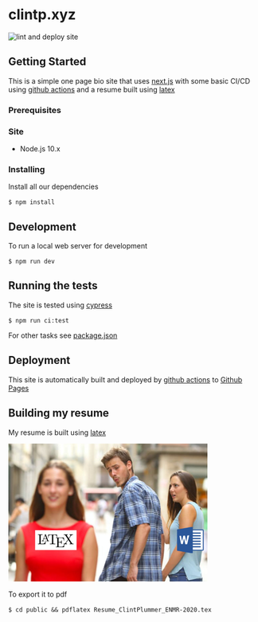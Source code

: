 # clintp.xyz

![lint and deploy site](https://github.com/yuhonas/clintp.xyz/workflows/lint%20and%20deploy%20site/badge.svg)

## Getting Started

This is a simple one page bio site that uses [next.js](https://nextjs.org) with some basic CI/CD using [github actions](https://github.com/actions) and a resume built using [latex](https://www.latex-project.org/)

### Prerequisites

### Site

* Node.js 10.x

### Installing

Install all our dependencies

```
$ npm install
```

## Development

To run a local web server for development

```
$ npm run dev
```

## Running the tests


The site is tested using [cypress](https://www.cypress.io/)

```
$ npm run ci:test
```

For other tasks see [package.json](./package.json)


## Deployment


This site is automatically built and deployed by [github actions](https://github.com/actions) to [Github Pages](https://pages.github.com/)


## Building my resume

My resume is built using [latex](https://www.latex-project.org/)

![picture of latex envy](./public/latexenvy-300.png)

To export it to pdf

```
$ cd public && pdflatex Resume_ClintPlummer_ENMR-2020.tex
```
